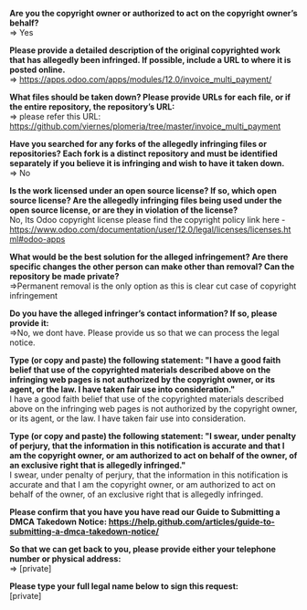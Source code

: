 **Are you the copyright owner or authorized to act on the copyright owner’s behalf?**    
=> Yes   
   
**Please provide a detailed description of the original copyrighted work that has allegedly been infringed. If possible, include a URL to where it is posted online.**    
=> https://apps.odoo.com/apps/modules/12.0/invoice_multi_payment/   
   
**What files should be taken down? Please provide URLs for each file, or if the entire repository, the repository’s URL:**    
=> please refer this URL: https://github.com/viernes/plomeria/tree/master/invoice_multi_payment   
   
**Have you searched for any forks of the allegedly infringing files or repositories? Each fork is a distinct repository and must be identified separately if you believe it is infringing and wish to have it taken down.**    
=> No   
   
**Is the work licensed under an open source license? If so, which open source license? Are the allegedly infringing files being used under the open source license, or are they in violation of the license?**    
No, Its Odoo copyright license please find the copyright policy link here - https://www.odoo.com/documentation/user/12.0/legal/licenses/licenses.html#odoo-apps   
   
**What would be the best solution for the alleged infringement? Are there specific changes the other person can make other than removal? Can the repository be made private?**    
=>Permanent removal is the only option as this is clear cut case of copyright infringement   
   
**Do you have the alleged infringer’s contact information? If so, please provide it:**    
=>No, we dont have. Please provide us so that we can process the legal notice.   
   
**Type (or copy and paste) the following statement: "I have a good faith belief that use of the copyrighted materials described above on the infringing web pages is not authorized by the copyright owner, or its agent, or the law. I have taken fair use into consideration."**    
I have a good faith belief that use of the copyrighted materials described above on the infringing web pages is not authorized by the copyright owner, or its agent, or the law. I have taken fair use into consideration.   
   
**Type (or copy and paste) the following statement: "I swear, under penalty of perjury, that the information in this notification is accurate and that I am the copyright owner, or am authorized to act on behalf of the owner, of an exclusive right that is allegedly infringed."**    
I swear, under penalty of perjury, that the information in this notification is accurate and that I am the copyright owner, or am authorized to act on behalf of the owner, of an exclusive right that is allegedly infringed.   
   
**Please confirm that you have you have read our Guide to Submitting a DMCA Takedown Notice: https://help.github.com/articles/guide-to-submitting-a-dmca-takedown-notice/**   
   
**So that we can get back to you, please provide either your telephone number or physical address:**    
=> [private]  

**Please type your full legal name below to sign this request:**    
[private]  
